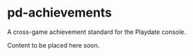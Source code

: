 # pd-achievements

A cross-game achievement standard for the Playdate console.

Content to be placed here soon.
